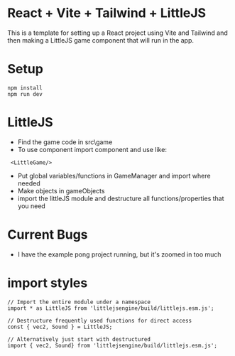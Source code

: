# React + Vite + Tailwind + LittleJS

This is a template for setting up a React project using Vite and Tailwind and then making a LittleJS game component that will run in the app. 

# Setup
```
npm install
npm run dev
```

# LittleJS
- Find the game code in src\game
- To use component import component and use like:
```
 <LittleGame/> 
```
- Put global variables/functions in GameManager and import where needed 
- Make objects in gameObjects
- import the littleJS module and destructure all functions/properties that you need

# Current Bugs
- I have the example pong project running, but it's zoomed in too much

# import styles
```
// Import the entire module under a namespace
import * as LittleJS from 'littlejsengine/build/littlejs.esm.js';

// Destructure frequently used functions for direct access
const { vec2, Sound } = LittleJS;

// Alternatively just start with destructured
import { vec2, Sound} from 'littlejsengine/build/littlejs.esm.js';
```